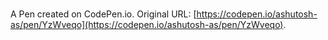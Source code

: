 # 

A Pen created on CodePen.io. Original URL: [https://codepen.io/ashutosh-as/pen/YzWveqo](https://codepen.io/ashutosh-as/pen/YzWveqo).


